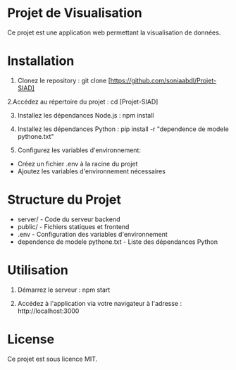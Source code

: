 # Projet de Visualisation

Ce projet est une application web permettant la visualisation de données.

# Installation

1. Clonez le repository : git clone [https://github.com/soniaabdl/Projet-SIAD]

2.Accédez au répertoire du projet : cd [Projet-SIAD]

3. Installez les dépendances Node.js : npm install

4. Installez les dépendances Python : pip install -r "dependence de modele pythone.txt"

5. Configurez les variables d'environnement:
- Créez un fichier .env à la racine du projet
- Ajoutez les variables d'environnement nécessaires

# Structure du Projet

- server/ - Code du serveur backend
- public/ - Fichiers statiques et frontend
- .env - Configuration des variables d'environnement
- dependence de modele pythone.txt - Liste des dépendances Python

# Utilisation

1. Démarrez le serveur : npm start

2. Accédez à l'application via votre navigateur à l'adresse : http://localhost:3000

# License

Ce projet est sous licence MIT.
